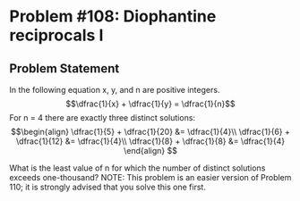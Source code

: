 # Problem #108: Diophantine reciprocals I 

## Problem Statement 

In the following equation x, y, and n are positive integers.
$$\dfrac{1}{x} + \dfrac{1}{y} = \dfrac{1}{n}$$
For n = 4 there are exactly three distinct solutions:
$$\begin{align}
\dfrac{1}{5} + \dfrac{1}{20} &= \dfrac{1}{4}\\
\dfrac{1}{6} + \dfrac{1}{12} &= \dfrac{1}{4}\\
\dfrac{1}{8} + \dfrac{1}{8} &= \dfrac{1}{4}
\end{align}
$$

What is the least value of n for which the number of distinct solutions exceeds one-thousand?
NOTE: This problem is an easier version of Problem 110; it is strongly advised that you solve this one first.
